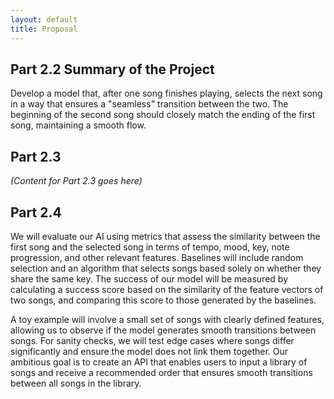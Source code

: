 ```yaml
---
layout: default
title: Proposal
---
```

## Part 2.2 Summary of the Project

Develop a model that, after one song finishes playing, selects the next song in a way that ensures a "seamless" transition between the two. The beginning of the second song should closely match the ending of the first song, maintaining a smooth flow.

## Part 2.3

*(Content for Part 2.3 goes here)*

## Part 2.4

We will evaluate our AI using metrics that assess the similarity between the first song and the selected song in terms of tempo, mood, key, note progression, and other relevant features. Baselines will include random selection and an algorithm that selects songs based solely on whether they share the same key. The success of our model will be measured by calculating a success score based on the similarity of the feature vectors of two songs, and comparing this score to those generated by the baselines.

A toy example will involve a small set of songs with clearly defined features, allowing us to observe if the model generates smooth transitions between songs. For sanity checks, we will test edge cases where songs differ significantly and ensure the model does not link them together. Our ambitious goal is to create an API that enables users to input a library of songs and receive a recommended order that ensures smooth transitions between all songs in the library.
